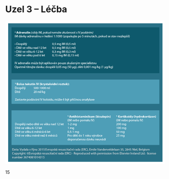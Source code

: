 <div class="w3-center">

# Uzel 3 – Léčba

![slide_15_schema_tabulka](slide_15_schema_tabulka.jpg)

15
</div>